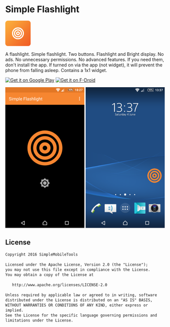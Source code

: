 # Simple Flashlight
<img alt="Logo" src="app/src/main/res/mipmap-xxxhdpi/launcher.png" width="80">

A flashlight. Simple flashlight. Two buttons. Flashlight and Bright display. No ads. No unnecessary permissions. No advanced features. If you need them, don't install the app. If turned on via the app (not widget), it will prevent the phone from falling asleep. Contains a 1x1 widget.

<a href='https://play.google.com/store/apps/details?id=com.simplemobiletools.flashlight'><img alt='Get it on Google Play' src='https://play.google.com/intl/en_us/badges/images/generic/en_badge_web_generic.png' height=60/></a>
<a href="https://f-droid.org/app/com.simplemobiletools.flashlight"><img src="https://f-droid.org/badge/get-it-on.png" alt="Get it on F-Droid" height="60"></a>

<img alt="App image" src="screenshots/app.png" width="250">
<img alt="App image" src="screenshots/widget.png" width="250">

License
-------
    Copyright 2016 SimpleMobileTools
    
    Licensed under the Apache License, Version 2.0 (the "License");
    you may not use this file except in compliance with the License.
    You may obtain a copy of the License at
    
       http://www.apache.org/licenses/LICENSE-2.0
    
    Unless required by applicable law or agreed to in writing, software
    distributed under the License is distributed on an "AS IS" BASIS,
    WITHOUT WARRANTIES OR CONDITIONS OF ANY KIND, either express or implied.
    See the License for the specific language governing permissions and
    limitations under the License.
